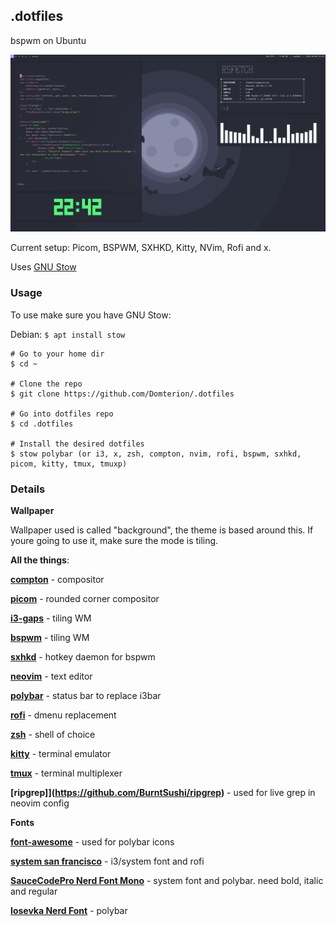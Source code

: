 ## **.dotfiles**

bspwm on Ubuntu

![desktop](./desktop.png)

Current setup: Picom, BSPWM, SXHKD, Kitty, NVim, Rofi and x.

Uses [GNU Stow](https://www.gnu.org/software/stow/)

### **Usage**

To use make sure you have GNU Stow:

Debian: `$ apt install stow`

```
# Go to your home dir
$ cd ~

# Clone the repo
$ git clone https://github.com/Domterion/.dotfiles

# Go into dotfiles repo
$ cd .dotfiles

# Install the desired dotfiles
$ stow polybar (or i3, x, zsh, compton, nvim, rofi, bspwm, sxhkd, picom, kitty, tmux, tmuxp)
```

### **Details**

**Wallpaper**

Wallpaper used is called "background", the theme is based around this. If youre going to use it, make sure the mode is tiling.

**All the things**:

**[compton](https://github.com/chjj/compton)** - compositor

**[picom](https://github.com/ibhagwan/picom)** - rounded corner compositor

**[i3-gaps](https://github.com/Airblader/i3)** - tiling WM

**[bspwm](https://github.com/baskerville/bspwm)** - tiling WM

**[sxhkd](https://github.com/baskerville/sxhkd)** - hotkey daemon for bspwm

**[neovim](https://github.com/neovim/neovim)** - text editor

**[polybar](https://github.com/polybar/polybar)** - status bar to replace i3bar

**[rofi](https://github.com/davatorium/rofi)** - dmenu replacement

**[zsh](https://github.com/zsh-users/zsh)** - shell of choice

**[kitty](https://sw.kovidgoyal.net/kitty/index.html)** - terminal emulator

**[tmux](https://github.com/tmux/tmux)** - terminal multiplexer

**[ripgrep]](https://github.com/BurntSushi/ripgrep)** - used for live grep in neovim config

**Fonts**

**[font-awesome](https://github.com/FortAwesome/Font-Awesome)** - used for polybar icons

**[system san francisco](https://github.com/supermarin/YosemiteSanFranciscoFont)** - i3/system font and rofi

**[SauceCodePro Nerd Font Mono](https://github.com/ryanoasis/nerd-fonts/tree/master/patched-fonts/SourceCodePro)** - system font and polybar. need bold, italic and regular

**[Iosevka Nerd Font](https://github.com/ryanoasis/nerd-fonts/tree/master/patched-fonts/Iosevka)** - polybar
